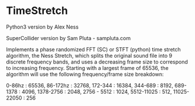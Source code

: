 # TimeStretch

Python3 version by Alex Ness

SuperCollider version by Sam Pluta - sampluta.com

Implements a phase randomized FFT (SC) or STFT (python) time stretch algorithm, the Ness Stretch, which splits the original sound file into 9 discrete frequency bands, and uses a decreasing frame size to correspond to increasing frequency. Starting with a largest frame of 65536, the algorithm will use the following frequency/frame size breakdown:

0-86hz : 65536,
86-172hz : 32768,
172-344 : 16384,
344-689 : 8192,
689-1378 : 4096,
1378-2756 : 2048,
2756 - 5512 : 1024,
5512-11025 : 512,
11025-22050 : 256
